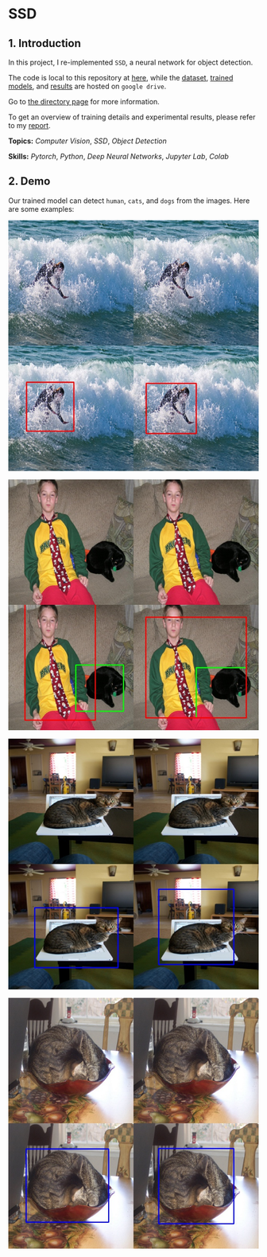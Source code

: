# SSD

## 1. Introduction

In this project, I re-implemented `SSD`, a neural network for object detection.

The code is local to this repository at [here](SSD.ipynb), while the [dataset](https://drive.google.com/drive/folders/1Itgm6Vcx3QLkQ6PkiE4e5Vhy0lzD9Wrh?usp=sharing), [trained models](https://drive.google.com/drive/folders/1JOf6POQ5lktBwlLyJUWjEcUlP5m-OF-x?usp=sharing), and [results](https://drive.google.com/drive/folders/1__kLojQoJ34xJGeBq6vQSHaEYnW2F2gd?usp=sharing) are hosted on `google drive`. 

Go to [the directory page](https://drive.google.com/drive/folders/1LtuXn9uG88PWn9xhC8dI0DzMTcglCAJw?usp=sharing) for more information.

To get an overview of training details and experimental results, please refer to my [report](report.pdf).

**Topics:** _Computer Vision_, _SSD_, _Object Detection_

**Skills:** _Pytorch_, _Python_, _Deep Neural Networks_, _Jupyter Lab_, _Colab_

## 2. Demo

Our trained model can detect `human`, `cats`, and `dogs` from the images. Here are some examples:

![Pic1](/demo/00048nms.jpeg)

![Pic2](/demo/00058nms.jpeg)

![Pic3](/demo/00062nms.jpeg)

![Pic4](/demo/00068nms.jpeg)

